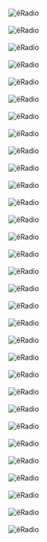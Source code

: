 \
![ёRadio](images/page1.jpg)\
\
![ёRadio](images/page2.jpg)\
\
![ёRadio](images/page3.jpg)\
\
![ёRadio](images/img1.jpg)\
\
![ёRadio](images/img3.jpg)\
\
![ёRadio](images/img4.jpg)\
\
![ёRadio](images/img5.jpg)\
\
![ёRadio](images/img6.jpg)\
\
![ёRadio](images/img7.jpg)\
\
![ёRadio](images/img8.jpg)\
\
![ёRadio](images/img9.jpg)\
\
![ёRadio](images/img10.jpg)\
\
![ёRadio](images/img11.jpg)\
\
![ёRadio](images/img12.jpg)\
\
![ёRadio](images/img13.jpg)\
\
![ёRadio](images/img14.jpg)\
\
![ёRadio](images/img15.jpg)\
\
![ёRadio](images/img16.jpg)\
\
![ёRadio](images/img17.jpg)\
\
![ёRadio](images/img18.jpg)\
\
![ёRadio](images/img19.jpg)\
\
![ёRadio](images/img20.jpg)\
\
![ёRadio](images/img21.jpg)\
\
![ёRadio](images/img22.jpg)\
\
![ёRadio](images/img23.jpg)\
\
![ёRadio](images/img24.jpg)\
\
![ёRadio](images/img25.jpg)\
\
![ёRadio](images/img26.jpg)\
\
![ёRadio](images/img27.jpg)\
\
![ёRadio](images/img28.jpg)\
\
![ёRadio](images/img29.jpg)
